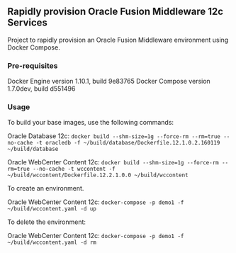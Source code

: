 ## Rapidly provision Oracle Fusion Middleware 12c Services
Project to rapidly provision an Oracle Fusion Middleware environment using Docker Compose.

### Pre-requisites
Docker Engine version 1.10.1, build 9e83765
Docker Compose version 1.7.0dev, build d551496

### Usage
To build your base images, use the following commands:

Oracle Database 12c: `docker build --shm-size=1g --force-rm --rm=true --no-cache -t oracledb -f ~/build/database/Dockerfile.12.1.0.2.160119 ~/build/database`

Oracle WebCenter Content 12c: `docker build --shm-size=1g --force-rm --rm=true --no-cache -t wccontent -f ~/build/wccontent/Dockerfile.12.2.1.0.0 ~/build/wccontent`

To create an environment.

Oracle WebCenter Content 12c: `docker-compose -p demo1 -f ~/build/wccontent.yaml -d up`

To delete the environment:

Oracle WebCenter Content 12c: `docker-compose -p demo1 -f ~/build/wccontent.yaml -d rm`

